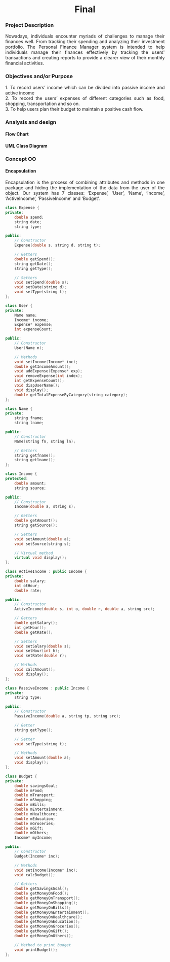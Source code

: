 <h1 align="center"> Final </h1>

<h3> Project Description </h3>
<p align="justify">Nowadays, individuals encounter myriads of challenges to manage their finances well. From tracking their spending and analyzing their investment portfolio. The Personal Finance Manager system is intended to help individuals manage their finances effectively by tracking the users' transactions and creating reports to provide a clearer view of their monthly financial activities.  
</p >

<h3> Objectives and/or Purpose </h3>
<p align="justify">
1. To record users’ income which can be divided into passive income and active 
income <br>
2. To record the users’ expenses of different categories such as food, shopping, transportation and so on. <br>
3. To help users plan their budget to maintain a positive cash flow. <br>
</p>

<h3> Analysis and design </h3>
<h4> Flow Chart </h4>

<h4> UML Class Diagram </h4>

<h3> Concept OO </h3>
<h4> Encapsulation </h4>
<p align="justify">Encapsulation is the process of combining attributes and methods in one package and hiding the implementation of the data from the user of the object. Our system has 7 classes: ‘Expense’, ‘User’, ‘Name’, ‘Income’, ‘ActiveIncome’, ‘PassiveIncome’ and ‘Budget’.
</p>


```cpp
class Expense {
private:
    double spend;
    string date;
    string type;

public:
    // Constructor
    Expense(double s, string d, string t);

    // Getters
    double getSpend();
    string getDate();
    string getType();

    // Setters
    void setSpend(double s);
    void setDate(string d);
    void setType(string t);
};

class User {
private:
    Name name;
    Income* income;
    Expense* expense;
    int expenseCount;

public:
    // Constructor
    User(Name n);

    // Methods
    void setIncome(Income* inc);
    double getIncomeAmount();
    void addExpense(Expense* exp);
    void removeExpense(int index);
    int getExpenseCount();
    void dispUserName();
    void display();
    double getTotalExpenseByCategory(string category);
};

class Name {
private:
    string fname;
    string lname;

public:
    // Constructor
    Name(string fn, string ln);

    // Getters
    string getfname();
    string getlname();
};

class Income {
protected:
    double amount;
    string source;

public:
    // Constructor
    Income(double a, string s);

    // Getters
    double getAmount();
    string getSource();

    // Setters
    void setAmount(double a);
    void setSource(string s);

    // Virtual method
    virtual void display();
};

class ActiveIncome : public Income {
private:
    double salary;
    int otHour;
    double rate;

public:
    // Constructor
    ActiveIncome(double s, int o, double r, double a, string src);

    // Getters
    double getSalary();
    int getHour();
    double getRate();

    // Setters
    void setSalary(double s);
    void setHour(int h);
    void setRate(double r);

    // Methods
    void calcAmount();
    void display();
};

class PassiveIncome : public Income {
private:
    string type;

public:
    // Constructor
    PassiveIncome(double a, string tp, string src);

    // Getter
    string getType();

    // Setter
    void setType(string t);

    // Methods
    void setAmount(double a);
    void display();
};

class Budget {
private:
    double savingsGoal;
    double mFood;
    double mTransport;
    double mShopping;
    double mBills;
    double mEntertainment;
    double mHealthcare;
    double mEducation;
    double mGroceries;
    double mGift;
    double mOthers;
    Income* myIncome;

public:
    // Constructor
    Budget(Income* inc);

    // Methods
    void setIncome(Income* inc);
    void calcBudget();

    // Getters
    double getSavingsGoal();
    double getMoneyOnFood();
    double getMoneyOnTransport();
    double getMoneyOnShopping();
    double getMoneyOnBills();
    double getMoneyOnEntertainment();
    double getMoneyOnHealthcare();
    double getMoneyOnEducation();
    double getMoneyOnGroceries();
    double getMoneyOnGift();
    double getMoneyOnOthers();

    // Method to print budget
    void printBudget();
};
